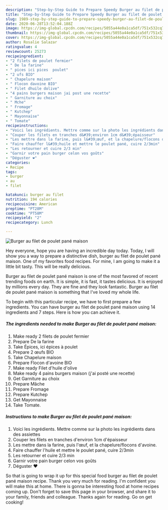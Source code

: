 ```yaml
---
description: "Step-by-Step Guide to Prepare Speedy Burger au filet de poulet pané maison"
title: "Step-by-Step Guide to Prepare Speedy Burger au filet de poulet pané maison"
slug: 1989-step-by-step-guide-to-prepare-speedy-burger-au-filet-de-poulet-pane-maison
date: 2020-06-28T13:52:04.188Z
image: https://img-global.cpcdn.com/recipes/5055a44e0a1ca5df/751x532cq70/burger-au-filet-de-poulet-pane-maison-photo-principale-de-la-recette.jpg
thumbnail: https://img-global.cpcdn.com/recipes/5055a44e0a1ca5df/751x532cq70/burger-au-filet-de-poulet-pane-maison-photo-principale-de-la-recette.jpg
cover: https://img-global.cpcdn.com/recipes/5055a44e0a1ca5df/751x532cq70/burger-au-filet-de-poulet-pane-maison-photo-principale-de-la-recette.jpg
author: Rosalie Salazar
ratingvalue: 4
reviewcount: 25273
recipeingredient:
- "2 filets de poulet fermier"
- " De la farine"
- " pices ici pices  poulet"
- "2 ufs BIO"
- " Chapelure maison"
- " Flocon davoine BIO"
- " Filet dhuile dolive"
- "4 pains burgers maison jai post une recette"
- " Garniture au choix"
- " Mche"
- " Fromage"
- " Kutchep"
- " Mayonnaise"
- " Tomate"
recipeinstructions:
- "Voici les ingrédients. Mettre comme sur la photo les ingrédients dans des assiettes"
- "Couper les filets en tranches d&#39;environ 1cm d&#39;épaisseur"
- "Les mettre dans la farine, puis l&#39;œuf, et la chapelure/flocons d&#39;avoine."
- "Faire chauffer l&#39;huile et mettre le poulet pané, cuire 2/3min"
- "Les retourner et cuire 2/3 min"
- "Garnir votre pain burger celon vos goûts"
- "Déguster ❤️"
categories:
- Recipe
tags:
- burger
- au
- filet

katakunci: burger au filet 
nutrition: 194 calories
recipecuisine: American
preptime: "PT28M"
cooktime: "PT58M"
recipeyield: "2"
recipecategory: Lunch

---
```



![Burger au filet de poulet pané maison](https://img-global.cpcdn.com/recipes/5055a44e0a1ca5df/751x532cq70/burger-au-filet-de-poulet-pane-maison-photo-principale-de-la-recette.jpg)

Hey everyone, hope you are having an incredible day today. Today, I will show you a way to prepare a distinctive dish, burger au filet de poulet pané maison. One of my favorites food recipes. For mine, I am going to make it a little bit tasty. This will be really delicious.



Burger au filet de poulet pané maison is one of the most favored of recent trending foods on earth. It is simple, it is fast, it tastes delicious. It is enjoyed by millions every day. They are fine and they look fantastic. Burger au filet de poulet pané maison is something that I've loved my whole life.


To begin with this particular recipe, we have to first prepare a few ingredients. You can have burger au filet de poulet pané maison using 14 ingredients and 7 steps. Here is how you can achieve it.

<!--inarticleads1-->

##### The ingredients needed to make Burger au filet de poulet pané maison:

1. Make ready 2 filets de poulet fermier
1. Prepare  De la farine
1. Take  Épices, ici épices à poulet
1. Prepare 2 œufs BIO
1. Take  Chapelure maison
1. Prepare  Flocon d&#39;avoine BIO
1. Make ready  Filet d&#39;huile d&#39;olive
1. Make ready 4 pains burgers maison (j&#39;ai posté une recette)
1. Get  Garniture au choix
1. Prepare  Mâche
1. Prepare  Fromage
1. Prepare  Kutchep
1. Get  Mayonnaise
1. Take  Tomate.




<!--inarticleads2-->

##### Instructions to make Burger au filet de poulet pané maison:

1. Voici les ingrédients. Mettre comme sur la photo les ingrédients dans des assiettes
1. Couper les filets en tranches d&#39;environ 1cm d&#39;épaisseur
1. Les mettre dans la farine, puis l&#39;œuf, et la chapelure/flocons d&#39;avoine.
1. Faire chauffer l&#39;huile et mettre le poulet pané, cuire 2/3min
1. Les retourner et cuire 2/3 min
1. Garnir votre pain burger celon vos goûts
1. Déguster ❤️




So that is going to wrap it up for this special food burger au filet de poulet pané maison recipe. Thank you very much for reading. I'm confident you will make this at home. There is gonna be interesting food at home recipes coming up. Don't forget to save this page in your browser, and share it to your family, friends and colleague. Thanks again for reading. Go on get cooking!
